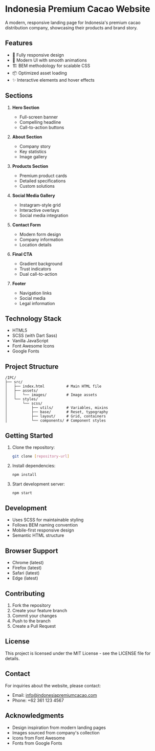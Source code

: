# Indonesia Premium Cacao Website

A modern, responsive landing page for Indonesia's premium cacao distribution company, showcasing their products and brand story.

## Features

- 📱 Fully responsive design
- 🎨 Modern UI with smooth animations
- 🏗️ BEM methodology for scalable CSS
- 📦 Optimized asset loading
- ✨ Interactive elements and hover effects

## Sections

1. **Hero Section**
   - Full-screen banner
   - Compelling headline
   - Call-to-action buttons

2. **About Section**
   - Company story
   - Key statistics
   - Image gallery

3. **Products Section**
   - Premium product cards
   - Detailed specifications
   - Custom solutions

4. **Social Media Gallery**
   - Instagram-style grid
   - Interactive overlays
   - Social media integration

5. **Contact Form**
   - Modern form design
   - Company information
   - Location details

6. **Final CTA**
   - Gradient background
   - Trust indicators
   - Dual call-to-action

7. **Footer**
   - Navigation links
   - Social media
   - Legal information

## Technology Stack

- HTML5
- SCSS (with Dart Sass)
- Vanilla JavaScript
- Font Awesome Icons
- Google Fonts

## Project Structure

```
/IPC/
├── src/
│   ├── index.html          # Main HTML file
│   ├── assets/
│   │   └── images/         # Image assets
│   └── styles/
│       └── scss/
│           ├── utils/      # Variables, mixins
│           ├── base/       # Reset, typography
│           ├── layout/     # Grid, containers
│           └── components/ # Component styles
```

## Getting Started

1. Clone the repository:
   ```bash
   git clone [repository-url]
   ```

2. Install dependencies:
   ```bash
   npm install
   ```

3. Start development server:
   ```bash
   npm start
   ```

## Development

- Uses SCSS for maintainable styling
- Follows BEM naming convention
- Mobile-first responsive design
- Semantic HTML structure

## Browser Support

- Chrome (latest)
- Firefox (latest)
- Safari (latest)
- Edge (latest)

## Contributing

1. Fork the repository
2. Create your feature branch
3. Commit your changes
4. Push to the branch
5. Create a Pull Request

## License

This project is licensed under the MIT License - see the LICENSE file for details.

## Contact

For inquiries about the website, please contact:
- Email: info@indonesiapremiumcacao.com
- Phone: +62 361 123 4567

## Acknowledgments

- Design inspiration from modern landing pages
- Images sourced from company's collection
- Icons from Font Awesome
- Fonts from Google Fonts
